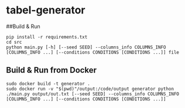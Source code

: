 # tabel-generator
##Build & Run


```console
pip install -r requirements.txt
cd src  
python main.py [-h] [--seed SEED] --columns_info COLUMNS_INFO [COLUMNS_INFO ...] [--conditions CONDITIONS [CONDITIONS ...]] file
```

## Build & Run from Docker
```
sudo docker build -t generator .
sudo docker run -v "$(pwd)"/output:/code/output generator python ./main.py output/out.txt [--seed SEED] --columns_info COLUMNS_INFO [COLUMNS_INFO ...] [--conditions CONDITIONS [CONDITIONS ...]]
```